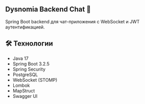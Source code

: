 ## Dysnomia Backend Chat 🚀

Spring Boot backend для чат-приложения с WebSocket и JWT аутентификацией.

## 🛠 Технологии
- Java 17
- Spring Boot 3.2.5
- Spring Security
- PostgreSQL
- WebSocket (STOMP)
- Lombok
- MapStruct
- Swagger UI
